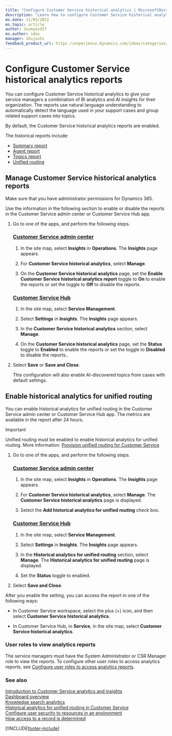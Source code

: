 ```yaml
---
title: "Configure Customer Service historical analytics | MicrosoftDocs"
description: "Learn how to configure Customer Service historical analytics reports."
ms.date: 11/03/2022
ms.topic: article
author: Soumyasd27
ms.author: sdas
manager: shujoshi
feedback_product_url: https //experience.dynamics.com/ideas/categories/list/?category=a7f4a807-de3b-eb11-a813-000d3a579c38&forum=b68e50a6-88d9-e811-a96b-000d3a1be7ad
---
```


# Configure Customer Service historical analytics reports

You can configure Customer Service historical analytics to give your service managers a combination of BI analytics and AI insights for their organization. The reports use natural language understanding to automatically detect the language used in your support cases and group related support cases into topics.

By default, the Customer Service historical analytics reports are enabled.

The historical reports include:

- [Summary report](summary-dashboard-cs.md)
- [Agent report](agent-dashboard-cs.md)
- [Topics report](case-topics-dashboard-cs.md) 
- [Unified routing](cs-historical-analytics-unified-routing.md)

## Manage Customer Service historical analytics reports

Make sure that you have administrator permissions for Dynamics 365.

Use the information in the following section to enable or disable the reports in the Customer Service admin center or Customer Service Hub app.

1. Go to one of the apps, and perform the following steps.
   
   ### [Customer Service admin center](#tab/customerserviceadmincenter)

     1. In the site map, select **Insights** in **Operations**. The **Insights** page appears.
     
     1. For **Customer Service historical analytics**, select **Manage**.
     
     1. On the **Customer Service historical analytics** page, set the **Enable Customer Service historical analytics report** toggle to **On** to enable the reports or set the toggle to **Off** to disable the reports.

   ### [Customer Service Hub](#tab/customerservicehub)
    
     1. In the site map, select **Service Management**.
     
     1. Select **Settings** in **Insights**. The **Insights** page appears.
     
     1. In the **Customer Service historical analytics** section, select **Manage**.
     
     1. On the **Customer Service historical analytics** page, set the **Status** toggle to **Enabled** to enable the reports or set the toggle to **Disabled** to disable the reports..

1. Select **Save** or **Save and Close**.

   This configuration will also enable AI-discovered topics from cases with default settings.

## Enable historical analytics for unified routing

You can enable historical analytics for unified routing in the Customer Service admin center or Customer Service Hub app. The metrics are available in the report after 24 hours.

> [!IMPORTANT]
>
> Unified routing must be enabled to enable historical analytics for unified routing. More information: [Provision unified routing for Customer Service](provision-unified-routing.md)

1. Go to one of the apps, and perform the following steps.
   
   ### [Customer Service admin center](#tab/customerserviceadmincenter)
     
     1. In the site map, select **Insights** in **Operations**. The **Insights** page appears.
     
     1. For **Customer Service historical analytics**, select **Manage**. The **Customer Service historical analytics** page is displayed. 

     1. Select the **Add historical analytics for unified routing** check box.  

   ### [Customer Service Hub](#tab/customerservicehub)
    
     1. In the site map, select **Service Management**.
     
     1. Select **Settings** in **Insights**. The **Insights** page appears.
     
     1. In the **Historical analytics for unified routing** section, select **Manage**. The **Historical analytics for unified routing** page is displayed.

     1. Set the **Status** toggle to enabled.

1. Select **Save and Close**.

After you enable the setting, you can access the report in one of the following ways:

- In Customer Service workspace, select the plus (+) icon, and then select **Customer Service historical analytics**.

- In Customer Service Hub, in **Service**, in the site map, select **Customer Service historical analytics**.

### User roles to view analytics reports

The service managers must have the System Administrator or CSR Manager role to view the reports. To configure other user roles to access analytics reports, see [Configure user roles to access analytics reports](configure-user-roles-report-access.md).


### See also

[Introduction to Customer Service analytics and insights](introduction-customer-service-analytics.md)  
[Dashboard overview](customer-service-analytics-insights-csh.md)  
[Knowledge search analytics](knowledge-search-analytics-cs.md)  
[Historical analytics for unified routing in Customer Service](cs-historical-analytics-unified-routing.md)  
[Configure user security to resources in an environment](/power-platform/admin/database-security)  
[How access to a record is determined](/power-platform/admin/how-record-access-determined)  


[!INCLUDE[footer-include](../includes/footer-banner.md)]
